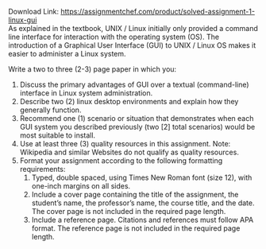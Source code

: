 Download Link: https://assignmentchef.com/product/solved-assignment-1-linux-gui
<br>
As explained in the textbook, UNIX / Linux initially only provided a command line interface for interaction with the operating system (OS). The introduction of a Graphical User Interface (GUI) to UNIX / Linux OS makes it easier to administer a Linux system.

Write a two to three (2-3) page paper in which you:

<ol>

 <li>Discuss the primary advantages of GUI over a textual (command-line) interface in Linux system administration.</li>

 <li>Describe two (2) linux desktop environments and explain how they generally function.</li>

 <li>Recommend one (1) scenario or situation that demonstrates when each GUI system you described previously (two [2] total scenarios) would be most suitable to install.</li>

 <li>Use at least three (3) quality resources in this assignment. Note: Wikipedia and similar Websites do not qualify as quality resources.</li>

 <li>Format your assignment according to the following formatting requirements:

  <ol>

   <li>Typed, double spaced, using Times New Roman font (size 12), with one-inch margins on all sides.</li>

   <li>Include a cover page containing the title of the assignment, the student’s name, the professor’s name, the course title, and the date. The cover page is not included in the required page length.</li>

   <li>Include a reference page. Citations and references must follow APA format. The reference page is not included in the required page length.</li>

  </ol></li>

</ol>